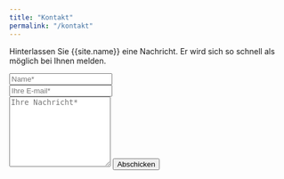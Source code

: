 ```yaml
---
title: "Kontakt"
permalink: "/kontakt"
---
```


<form action="https://formspree.io/{{site.email}}" method="POST">    
<p class="mb-4">Hinterlassen Sie {{site.name}} eine Nachricht. Er wird sich so schnell als möglich bei Ihnen melden.</p>
<div class="form-group row">
<div class="col-md-6">
<input class="form-control" type="text" name="name" placeholder="Name*" required>
</div>
<div class="col-md-6">
<input class="form-control" type="email" name="_replyto" placeholder="Ihre E-mail*" required>
</div>
</div>
<textarea rows="8" class="form-control mb-3" name="message" placeholder="Ihre Nachricht*" required></textarea>    
<input class="btn btn-success" type="submit" value="Abschicken">
</form>